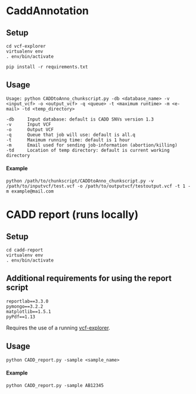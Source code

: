 # CaddAnnotation

## Setup
```
cd vcf-explorer
virtualenv env
. env/bin/activate

pip install -r requirements.txt
```

## Usage
```
Usage: python CADDtoAnno_chunkscript.py -db <database_name> -v <input_vcf> -o <output_vcf> -q <queue> -t <maximum runtime> -m <e-mail> -td <temp_directory>

-db     Input database: default is CADD SNVs version 1.3
-v      Input VCF
-o      Output VCF
-q      Queue that job will use: default is all.q
-t      Maximum running time: default is 1 hour
-m      Email used for sending job-information (abortion/killing)
-td     Location of temp directory: default is current working directory
```

#### Example
```
python /path/to/chunkscript/CADDtoAnno_chunkscript.py -v /path/to/inputvcf/test.vcf -o /path/to/outputvcf/testoutput.vcf -t 1 -m example@mail.com
```

# CADD report (runs locally)
## Setup
```
cd cadd-report
virtualenv env
. env/bin/activate
```

## Additional requirements for using the report script
```
reportlab==3.3.0
pymongo==3.2.2
matplotlib==1.5.1
pyPdf==1.13
```

Requires the use of a running [vcf-explorer](https://github.com/CuppenResearch/vcf-explorer).

## Usage
```
python CADD_report.py -sample <sample_name>
```

#### Example
```
python CADD_report.py -sample AB12345
```
